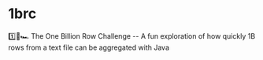 # 1brc
1️⃣🐝🏎️ The One Billion Row Challenge -- A fun exploration of how quickly 1B rows from a text file can be aggregated with Java
